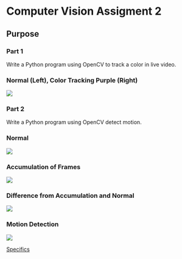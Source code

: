 <h1> Computer Vision Assigment 2</h1>

<h2> Purpose </h2>

<h3> Part 1 </h3>
<p> Write a Python program using OpenCV to track a color in live video. </p>

<h3> Normal (Left), Color Tracking Purple (Right) </h3>
<img src = "https://github.com/DanielChurch/CollegeProjects/blob/master/Computer%20Vision/Assignment2/Examples/ColorTracking.webp" />

<h3> Part 2 </h3>
<p> Write a Python program using OpenCV detect motion. </p>

<h3> Normal </h3>
<img src = "https://github.com/DanielChurch/CollegeProjects/blob/master/Computer%20Vision/Assignment2/Examples/normalSintel.webp"/> 

<h3> Accumulation of Frames </h3>
<img src = "https://github.com/DanielChurch/CollegeProjects/blob/master/Computer%20Vision/Assignment2/Examples/AccumulationSintel.webp"/> 

<h3> Difference from Accumulation and Normal </h3>
<img src = "https://github.com/DanielChurch/CollegeProjects/blob/master/Computer%20Vision/Assignment2/Examples/DifferenceSintel.webp"/> 

<h3> Motion Detection </h3>
<img src = "https://github.com/DanielChurch/CollegeProjects/blob/master/Computer%20Vision/Assignment2/Examples/motionDetectionSintel.webp"/> 

<a href = "https://github.com/DanielChurch/CollegeProjects/blob/master/Computer%20Vision/Assignment2/Assignment2.pdf"> Specifics </a>

